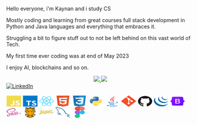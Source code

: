 Hello everyone, i'm Kaynan and i study CS 

Mostly coding and learning from great courses full stack development in Python and Java languages and everything that embraces it.<br>

Struggling a bit to figure stuff out to not be left behind on this vast world of Tech.<br>
       
My first time ever coding was at end of May 2023<br>

I enjoy AI, blockchains and so on.<br>

<div align="center">
  <a href="https://github.com/ogiansouza">
  <img height="180em" src="https://github-readme-stats.vercel.app/api?username=k-aynan&show_icons=true&theme=dracula&include_all_commits=true&count_private=true"/>
  <img height="180em" src="https://github-readme-stats.vercel.app/api/top-langs/?username=k-aynan&layout=compact&langs_count=7&theme=dracula"/>
</div>
<div> 
    <a href = "https://www.linkedin.com/in/kaynan-nascimento-5b0305268/" target="_blank" ><img src="https://img.shields.io/badge/LinkedIn-0077B5?style=for-the-badge&logo=linkedin&logoColor=white" alt="LinkedIn" ></a> 
  </div>
<div style="display: inline_block "><br>
  <img align="center" alt=-Js" height="30" width="40" src="https://raw.githubusercontent.com/devicons/devicon/master/icons/javascript/javascript-plain.svg">
  <img align="center" alt="Ts" height="30" width="40" src="https://raw.githubusercontent.com/devicons/devicon/master/icons/typescript/typescript-plain.svg">
  <img align="center" alt="React" height="30" width="40" src="https://raw.githubusercontent.com/devicons/devicon/master/icons/react/react-original.svg">
  <img align="center" alt="HTML" height="30" width="40" src="https://raw.githubusercontent.com/devicons/devicon/master/icons/html5/html5-original.svg">
  <img align="center" alt="CSS" height="30" width="40" src="https://raw.githubusercontent.com/devicons/devicon/master/icons/css3/css3-original.svg">
  <img align="center" alt="CSS" height="30" width="40" src="https://raw.githubusercontent.com/devicons/devicon/master/icons/python/python-original.svg">
  <img align="center" alt="CSS" height="30" width="40" src="https://raw.githubusercontent.com/devicons/devicon/master/icons/java/java-original.svg">
  <img align="center" alt="CSS" height="30" width="40" src="https://raw.githubusercontent.com/devicons/devicon/master/icons/git/git-original.svg">
  <img align="center" alt="CSS" height="30" width="40" src="https://raw.githubusercontent.com/devicons/devicon/master/icons/github/github-original.svg">
  <img align="center" alt="CSS" height="30" width="40" src="https://raw.githubusercontent.com/devicons/devicon/master/icons/jquery/jquery-original.svg">
  <img align="center" alt="CSS" height="30" width="40" src="https://raw.githubusercontent.com/devicons/devicon/master/icons/bootstrap/bootstrap-original.svg">
  <img align="center" alt="CSS" height="30" width="40" src="https://raw.githubusercontent.com/devicons/devicon/master/icons/sass/sass-original.svg">
  <img align="center" alt="CSS" height="30" width="40" src="https://raw.githubusercontent.com/devicons/devicon/master/icons/grunt/grunt-original.svg">
  <img align="center" alt="CSS" height="30" width="40" src="https://raw.githubusercontent.com/devicons/devicon/master/icons/babel/babel-original.svg">
       <img align="center" alt="CSS" height="30" width="40" src="https://raw.githubusercontent.com/devicons/devicon/master/icons/mysql/mysql-original.svg">
       <img align="center" alt="CSS" height="30" width="40" src="https://raw.githubusercontent.com/devicons/devicon/master/icons/figma/figma-original.svg">
</div>

